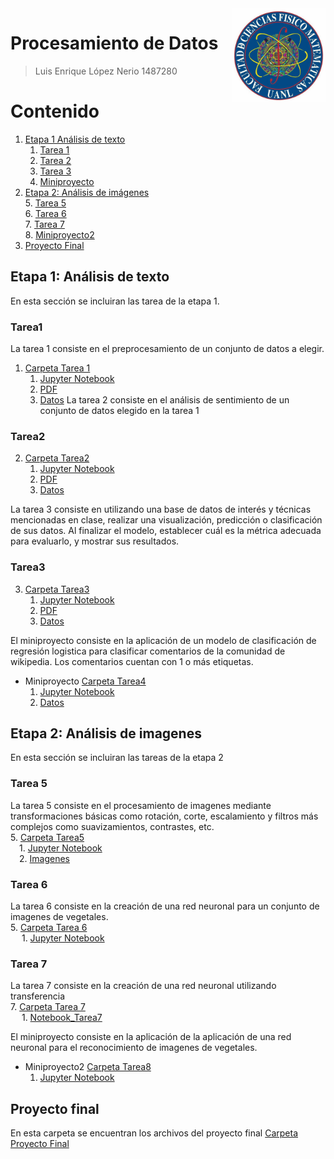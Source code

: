 <img src="fcfm.png" align="right" style="width:150px;" />

# Procesamiento de Datos
> Luis Enrique López Nerio
> 1487280  
  

Contenido
========

1. [Etapa 1 Análisis de texto](#etapa1)
    1. [Tarea 1](#tarea1)
    2. [Tarea 2](#tarea2)
    3. [Tarea 3](#tarea3)
    4. [Miniproyecto](#miniproyecto)
2. [Etapa 2: Análisis de imágenes](#etapa2)<br/>
    5. [Tarea 5](#tarea5)<br/>
    6. [Tarea 6](#tarea6)<br/>
    7. [Tarea 7](#tarea7)<br/>
    8. [Miniproyecto2](#miniproyecto2)
3. [Proyecto Final](#ProyectoFinal) 
## Etapa 1: Análisis de texto <a name="etapa1"></a>
En esta sección se incluiran las tarea de la etapa 1.
### Tarea1 <a name="tarea1"></a>
La tarea 1 consiste en el preprocesamiento de un conjunto de datos a elegir. 
1. [Carpeta Tarea 1](./Tarea1)
    1. [Jupyter Notebook](./Tarea1/Tarea1LuisLopezNerio.ipynb)
    2. [PDF](./Tarea1/Tarea1LuisLopezNerio.pdf)
    3. [Datos](./Tarea1/Reviews.csv)
La tarea 2 consiste en el análisis de sentimiento de un conjunto de datos elegido en la tarea 1
### Tarea2 <a name="tarea2"></a>
2. [Carpeta Tarea2](./Tarea2)
    1. [Jupyter Notebook](./Tarea2/Tarea2LuisLopezNerio.ipynb)
    2. [PDF](./Tarea2/Tarea2LuisLopezNerio.pdf)
    3. [Datos](./Tarea1/Reviews.csv)
 
La tarea 3 consiste en utilizando una base de datos de interés y técnicas mencionadas en clase, realizar una
visualización, predicción o clasificación de sus datos. Al finalizar el modelo, establecer cuál es la
métrica adecuada para evaluarlo, y mostrar sus resultados.
### Tarea3 <a name="tarea3"></a>
3. [Carpeta Tarea3](./Tarea3)
    1. [Jupyter Notebook](./Tarea3/Tarea3LuisLopezNerio.ipynb)
    2. [PDF](./Tarea3/Tarea3LuisLopezNerio.pdf)
    3. [Datos](./Tarea1/Reviews.csv)

El miniproyecto consiste en la aplicación de un modelo de clasificación de regresión logistica para clasificar comentarios
de la comunidad de wikipedia. Los comentarios cuentan con 1 o más etiquetas.
* Miniproyecto [Carpeta Tarea4](./Miniproyecto)
    1. [Jupyter Notebook](./Miniproyecto/Miniproyecto.ipynb)
    2. [Datos](./Miniproyecto/train.csv)

## Etapa 2: Análisis de imagenes <a name="etapa2"></a>
En esta sección se incluiran las tareas de la etapa 2
### Tarea 5 <a name="tarea5"></a>
La tarea 5 consiste en el procesamiento de imagenes mediante transformaciones básicas como rotación, corte, escalamiento y filtros más complejos
como suavizamientos, contrastes, etc.<br/>
5. [Carpeta Tarea5](./Tarea5)<br/>
&emsp;1. [Jupyter Notebook](./Tarea5/Tarea5LuisLopezNerio.ipynb)<br/>
&emsp;2. [Imagenes](./Tarea5/Imagenes)<br/>

### Tarea 6 <a name="tarea6"></a> 
La tarea 6 consiste en la creación de una red neuronal para un conjunto de imagenes de vegetales.<br/>
5. [Carpeta Tarea 6](./Tarea6)<br/>
&emsp; 1. [Jupyter Notebook](./Tarea6/Tarea6LuisEnriqueLopezNerio.ipynb)<br/>


### Tarea 7 <a name="tarea7"></a> 
La tarea 7 consiste en la creación de una red neuronal utilizando transferencia<br/>
7. [Carpeta Tarea 7](./Tarea7)<br/>
&emsp; 1. [Notebook_Tarea7](./Tarea7/Tarea7.ipynb)<br/>


El miniproyecto consiste en la aplicación de la aplicación de una red neuronal para el reconocimiento de imagenes de vegetales.
* Miniproyecto2 [Carpeta Tarea8](./Miniproyecto2)
    1. [Jupyter Notebook](./Miniproyecto2/Miniproyecto.pptx)

## Proyecto final <a name="ProyectoFinal"></a> 
En esta carpeta se encuentran los archivos del proyecto final 
[Carpeta Proyecto Final](./ProyectoFinal)

